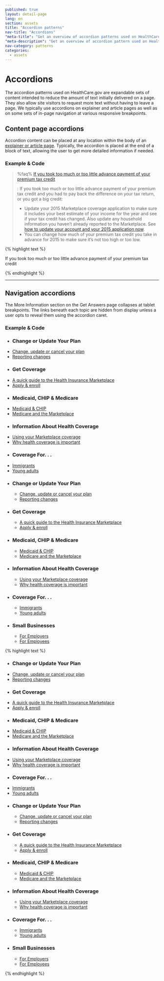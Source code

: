 ```yaml
---
published: true
layout: detail-page
lang: en
section: assets
title: "Accordion patterns"
nav-title: "Accordions"
"meta-title": "Get an overview of accordion patterns used on HealthCare.gov"
"meta-description": "Get an overview of accordion pattern used on HealthCare.gov to reduce the amount of text initially delivered on a single page."
nav-category: patterns
categories:
  - assets
---
```


# Accordions

<div class="intro">
The accordion patterns used on HealthCare.gov are expandable sets of content intended to reduce the amount of text initially delivered on a page. They also allow site visitors to request more text without having to leave a page. We typically use accordions on explainer and article pages as well as on some sets of in-page navigation at various responsive breakpoints.
</div>

<div class="hr"></div>

## Content page accordions

Accordion content can be placed at any location within the body of an [explainer or article page]({{site.baseurl}}/design/page-layouts/). Typically, the accordion is placed at the end of a block of text, allowing the user to get more detailed information if needed.

<h3 class="label-opensans">Example &amp; Code</h3>

> %faq%
> [If you took too much or too little advance payment of your premium tax credit](id:APTCadjustment)
>
> : If you took too much or too little advance payment of your premium tax credit and you had to pay back the difference on your tax return, or you got a big credit:
>
>    * Update your 2015 Marketplace coverage application to make sure it includes your best estimate of your income for the year and see if your tax credit has changed. Also update any household information you haven’t already reported to the Marketplace. See [how to update your account and your 2015 application now](#).
>    * You can change how much of your premium tax credit you take in advance for 2015 to make sure it’s not too high or too low. 


<div class="code-wrapper">
	<div class="preview row"></div>
	<div id="accordion-code">
		{% highlight text %}
		<div id="faq-container">
			<dl class="faq-question">
				<dt id="faq-1-q-1-1" class="question collapsed"><a class="title" tabindex="0" aria-controls="faq-1-a-1-1" aria-expanded="false"><span class="glyphicon glyphicon-chevron-right" aria-hidden="true"></span><span id="APTCadjustment">If you took too much or too little advance payment of your premium tax credit</span></a></dt>
				<dd id="faq-1-a-1-1" class="answer" role="definition" style="display: none;"><p>If you took too much or too little advance payment of your premium tax credit and you had to pay back the difference on your tax return, or you got a big credit:</p>
					<ul>
						<li>Update your 2015 Marketplace coverage application to make sure it includes your best estimate of your income for the year and see if your tax credit has changed. Also update any household information you haven’t already reported to the Marketplace. See <a href="#">how to update your account and your 2015 application now</a>.</li>
						<li>You can change how much of your premium tax credit you take in advance for 2015 to make sure it’s not too high or too low.</li>
					</ul>
				</dd>
			</dl>
		</div>
		{% endhighlight %}
	</div>
</div>

<hr />

## Navigation accordions

The More Information section on the Get Answers page collapses at tablet breakpoints. The links beneath each topic are hidden from display unless a user opts to reveal them using the accordion caret. 

<h3 class="label-opensans">Example &amp; Code</h3>

<div class="code-wrapper">
	<div class="preview">
		<div id="more-info" class="visible-lg">
		    <ul class="col-sm-4 link-list left">
		      <li class="topic"><h3 class="rule">Change or Update Your Plan</h3></li>
		      <li><a href="#">Change, update or cancel your plan</a></li>
		      <li><a href="#">Reporting changes</a></li>
		      <li class="topic"><h3 class="rule">Get Coverage</h3></li>
		      <li><a href="#">A quick guide to the Health Insurance Marketplace</a></li>
		      <li><a href="#">Apply &amp; enroll</a></li>
		    </ul>
		    <ul class="col-sm-4 link-list left">
		      <li class="topic"><h3 class="rule">Medicaid, CHIP &amp; Medicare</h3></li>
		      <li><a href="#">Medicaid &amp; CHIP</a></li>
		      <li><a href="#">Medicare and the Marketplace</a></li>
		      <li class="topic"><h3 class="rule">Information About Health Coverage</h3></li>
		      <li><a href="#">Using your Marketplace coverage</a></li>
		      <li><a href="#">Why health coverage is important</a></li>
		    </ul>
		    <ul class="col-sm-4 link-list">
		      <li class="topic"><h3 class="rule">Coverage For. . .</h3></li>
		      <li><a href="#">Immigrants</a></li>
		      <li><a href="#">Young adults</a></li>
		    </ul>
		</div>
		<div id="more-info" class="hidden-lg">
		  <ul class="faq col-sm-6 left">
		    <li class="faq-question">
		      <div><a id="question-6" class="question serif collapsed" data-toggle="collapse" data-target="#answer-6" aria-expanded="false" tabindex="0" role="tab" aria-selected="false"><span class="glyphicon glyphicon-chevron-right pull-right" aria-hidden="true"></span><h3 class="rule">Change or Update Your Plan</h3></a></div>
		      <div class="answer collapse" id="answer-6" aria-describedby="question-6" aria-hidden="true">
		        <ul class="link-list">
		          <li><a href="#">Change, update or cancel your plan</a></li>
		          <li><a href="#">Reporting changes</a></li>        
		        </ul>
		      </div>
		    </li>
		    <li class="faq-question">
		      <div><a id="question-8" class="question serif collapsed" data-toggle="collapse" data-target="#answer-8" aria-expanded="false" tabindex="0" role="tab" aria-selected="false"><span class="glyphicon glyphicon-chevron-right pull-right" aria-hidden="true"></span><h3 class="rule">Get Coverage</h3></a></div>
		      <div class="answer collapse" id="answer-8" aria-describedby="question-8" aria-hidden="true">
		        <ul class="link-list"> 
		          <li><a href="#">A quick guide to the Health Insurance Marketplace</a></li>
		          <li><a href="#">Apply &amp; enroll</a></li>
		        </ul>
		      </div>
		    </li>
		    <li class="faq-question">
		      <div><a id="question-5" class="question serif collapsed" data-toggle="collapse" data-target="#answer-5" aria-expanded="false" tabindex="0" role="tab" aria-selected="false"><span class="glyphicon glyphicon-chevron-right pull-right" aria-hidden="true"></span><h3 class="rule">Medicaid, CHIP &amp; Medicare</h3></a></div>
		      <div class="answer collapse" id="answer-5" aria-describedby="question-5" aria-hidden="true">
		        <ul class="link-list">
		          <li><a href="#">Medicaid &amp; CHIP</a></li>
		          <li><a href="#">Medicare and the Marketplace</a></li>
		        </ul>
		      </div>
		    </li>
		  </ul>
		  <ul class="faq col-sm-6 right">
		    <li class="faq-question">
		      <div><a id="question-7" class="question serif collapsed" data-toggle="collapse" data-target="#answer-7" aria-expanded="false" tabindex="0" role="tab" aria-selected="false"><span class="glyphicon glyphicon-chevron-right pull-right" aria-hidden="true"></span><h3 class="rule">Information About Health Coverage</h3></a></div>
		      <div class="answer collapse" id="answer-7" aria-describedby="question-7" aria-hidden="true">
		        <ul class="link-list">
		          <li><a href="#">Using your Marketplace coverage</a></li>
		          <li><a href="#">Why health coverage is important</a></li>
		        </ul>
		      </div>
		    </li>
		    <li class="faq-question">
		      <div><a id="question-9" class="question serif collapsed" data-toggle="collapse" data-target="#answer-9" aria-expanded="false" tabindex="0" role="tab" aria-selected="false"><span class="glyphicon glyphicon-chevron-right pull-right" aria-hidden="true"></span><h3 class="rule">Coverage For. . .</h3></a></div>
		      <div class="answer collapse" id="answer-9" aria-describedby="question-9" aria-hidden="true">
		        <ul class="link-list">
		          <li><a href="#">Immigrants</a></li>
		          <li><a href="#">Young adults</a></li>
		        </ul>
		      </div>
		    </li>
		    <li class="faq-question">
		      <div><a id="question-" class="question serif collapsed" data-toggle="collapse" data-target="#answer-" aria-expanded="false" tabindex="0" role="tab" aria-selected="false"><span class="glyphicon glyphicon-chevron-right pull-right" aria-hidden="true"></span><h3 class="rule">Small Businesses</h3></a></div>
		      <div class="answer collapse" id="answer-" aria-describedby="question-" aria-hidden="true">
		        <ul class="link-list"> 
		          <li><a href="#">For Employers</a></li>
		          <li><a href="#">For Employees</a></li> 
		        </ul>
		      </div>
		    </li>
		  </ul>
		</div>
		<div class="clearfix"></div>
	</div>
	<div id="navigation-accordion-code">
		{% highlight text %}
<div id="more-info" class="visible-lg">
    <ul class="col-sm-4 link-list left">
      <li class="topic"><h3 class="rule">Change or Update Your Plan</h3></li>
      <li><a href="#">Change, update or cancel your plan</a></li>
      <li><a href="#">Reporting changes</a></li>
      <li class="topic"><h3 class="rule">Get Coverage</h3></li>
      <li><a href="#">A quick guide to the Health Insurance Marketplace</a></li>
      <li><a href="#">Apply &amp; enroll</a></li>
    </ul>
    <ul class="col-sm-4 link-list left">
      <li class="topic"><h3 class="rule">Medicaid, CHIP &amp; Medicare</h3></li>
      <li><a href="#">Medicaid &amp; CHIP</a></li>
      <li><a href="#">Medicare and the Marketplace</a></li>
      <li class="topic"><h3 class="rule">Information About Health Coverage</h3></li>
      <li><a href="#">Using your Marketplace coverage</a></li>
      <li><a href="#">Why health coverage is important</a></li>
    </ul>
    <ul class="col-sm-4 link-list">
      <li class="topic"><h3 class="rule">Coverage For. . .</h3></li>
      <li><a href="#">Immigrants</a></li>
      <li><a href="#">Young adults</a></li>
    </ul>
</div>
<div id="more-info" class="hidden-lg">
  <ul class="faq col-sm-6 left">
    <li class="faq-question">
      <div><a id="question-6" class="question serif collapsed" data-toggle="collapse" data-target="#answer-6" aria-expanded="false" tabindex="0" role="tab" aria-selected="false"><span class="glyphicon glyphicon-chevron-right pull-right" aria-hidden="true"></span><h3 class="rule">Change or Update Your Plan</h3></a></div>
      <div class="answer collapse" id="answer-6" aria-describedby="question-6" aria-hidden="true">
        <ul class="link-list">
          <li><a href="#">Change, update or cancel your plan</a></li>
          <li><a href="#">Reporting changes</a></li>        
        </ul>
      </div>
    </li>
    <li class="faq-question">
      <div><a id="question-8" class="question serif collapsed" data-toggle="collapse" data-target="#answer-8" aria-expanded="false" tabindex="0" role="tab" aria-selected="false"><span class="glyphicon glyphicon-chevron-right pull-right" aria-hidden="true"></span><h3 class="rule">Get Coverage</h3></a></div>
      <div class="answer collapse" id="answer-8" aria-describedby="question-8" aria-hidden="true">
        <ul class="link-list"> 
          <li><a href="#">A quick guide to the Health Insurance Marketplace</a></li>
          <li><a href="#">Apply &amp; enroll</a></li>
        </ul>
      </div>
    </li>
    <li class="faq-question">
      <div><a id="question-5" class="question serif collapsed" data-toggle="collapse" data-target="#answer-5" aria-expanded="false" tabindex="0" role="tab" aria-selected="false"><span class="glyphicon glyphicon-chevron-right pull-right" aria-hidden="true"></span><h3 class="rule">Medicaid, CHIP &amp; Medicare</h3></a></div>
      <div class="answer collapse" id="answer-5" aria-describedby="question-5" aria-hidden="true">
        <ul class="link-list">
          <li><a href="#">Medicaid &amp; CHIP</a></li>
          <li><a href="#">Medicare and the Marketplace</a></li>
        </ul>
      </div>
    </li>
  </ul>
  <ul class="faq col-sm-6 right">
    <li class="faq-question">
      <div><a id="question-7" class="question serif collapsed" data-toggle="collapse" data-target="#answer-7" aria-expanded="false" tabindex="0" role="tab" aria-selected="false"><span class="glyphicon glyphicon-chevron-right pull-right" aria-hidden="true"></span><h3 class="rule">Information About Health Coverage</h3></a></div>
      <div class="answer collapse" id="answer-7" aria-describedby="question-7" aria-hidden="true">
        <ul class="link-list">
          <li><a href="#">Using your Marketplace coverage</a></li>
          <li><a href="#">Why health coverage is important</a></li>
        </ul>
      </div>
    </li>
    <li class="faq-question">
      <div><a id="question-9" class="question serif collapsed" data-toggle="collapse" data-target="#answer-9" aria-expanded="false" tabindex="0" role="tab" aria-selected="false"><span class="glyphicon glyphicon-chevron-right pull-right" aria-hidden="true"></span><h3 class="rule">Coverage For. . .</h3></a></div>
      <div class="answer collapse" id="answer-9" aria-describedby="question-9" aria-hidden="true">
        <ul class="link-list">
          <li><a href="#">Immigrants</a></li>
          <li><a href="#">Young adults</a></li>
        </ul>
      </div>
    </li>
    <li class="faq-question">
      <div><a id="question-" class="question serif collapsed" data-toggle="collapse" data-target="#answer-" aria-expanded="false" tabindex="0" role="tab" aria-selected="false"><span class="glyphicon glyphicon-chevron-right pull-right" aria-hidden="true"></span><h3 class="rule">Small Businesses</h3></a></div>
      <div class="answer collapse" id="answer-" aria-describedby="question-" aria-hidden="true">
        <ul class="link-list"> 
          <li><a href="#">For Employers</a></li>
          <li><a href="#">For Employees</a></li> 
        </ul>
      </div>
    </li>
  </ul>
</div>
<div class="clearfix"></div>
		{% endhighlight %}
	</div>
</div>
